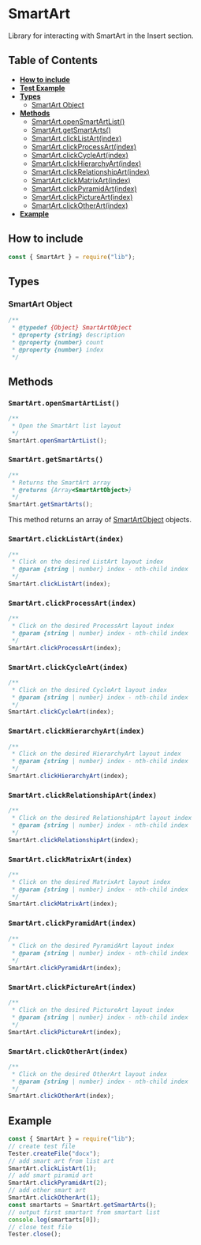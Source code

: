 # SmartArt

Library for interacting with SmartArt in the Insert section.

## Table of Contents

-   [**How to include**](#how-to-include)
-   [**Test Example**](#test-example)
-   [**Types**](#types)
    -   [SmartArt Object](#smartart-object)
-   [**Methods**](#methods)
    -   [SmartArt.openSmartArtList()](#smartartopensmartartlist)
    -   [SmartArt.getSmartArts()](#smartartgetsmartarts)
    -   [SmartArt.clickListArt(index)](#smartartclicklistartindex)
    -   [SmartArt.clickProcessArt(index)](#smartartclickprocessartindex)
    -   [SmartArt.clickCycleArt(index)](#smartartclickcycleartindex)
    -   [SmartArt.clickHierarchyArt(index)](#smartartclickhierarchyartindex)
    -   [SmartArt.clickRelationshipArt(index)](#smartartclickrelationshipartindex)
    -   [SmartArt.clickMatrixArt(index)](#smartartclickmatrixartindex)
    -   [SmartArt.clickPyramidArt(index)](#smartartclickpyramidartindex)
    -   [SmartArt.clickPictureArt(index)](#smartartclickpictureartindex)
    -   [SmartArt.clickOtherArt(index)](#smartartclickotherartindex)
-   [**Example**](#example)

## How to include

```javascript
const { SmartArt } = require("lib");
```

## Types

### SmartArt Object

```javascript
/**
 * @typedef {Object} SmartArtObject
 * @property {string} description
 * @property {number} count
 * @property {number} index
 */
```

## Methods

### `SmartArt.openSmartArtList()`

```javascript
/**
 * Open the SmartArt list layout
 */
SmartArt.openSmartArtList();
```

### `SmartArt.getSmartArts()`

```javascript
/**
 * Returns the SmartArt array
 * @returns {Array<SmartArtObject>}
 */
SmartArt.getSmartArts();
```

This method returns an array of [SmartArtObject](#smartart-object) objects.

### `SmartArt.clickListArt(index)`

```javascript
/**
 * Click on the desired ListArt layout index
 * @param {string | number} index - nth-child index
 */
SmartArt.clickListArt(index);
```

### `SmartArt.clickProcessArt(index)`

```javascript
/**
 * Click on the desired ProcessArt layout index
 * @param {string | number} index - nth-child index
 */
SmartArt.clickProcessArt(index);
```

### `SmartArt.clickCycleArt(index)`

```javascript
/**
 * Click on the desired CycleArt layout index
 * @param {string | number} index - nth-child index
 */
SmartArt.clickCycleArt(index);
```

### `SmartArt.clickHierarchyArt(index)`

```javascript
/**
 * Click on the desired HierarchyArt layout index
 * @param {string | number} index - nth-child index
 */
SmartArt.clickHierarchyArt(index);
```

### `SmartArt.clickRelationshipArt(index)`

```javascript
/**
 * Click on the desired RelationshipArt layout index
 * @param {string | number} index - nth-child index
 */
SmartArt.clickRelationshipArt(index);
```

### `SmartArt.clickMatrixArt(index)`

```javascript
/**
 * Click on the desired MatrixArt layout index
 * @param {string | number} index - nth-child index
 */
SmartArt.clickMatrixArt(index);
```

### `SmartArt.clickPyramidArt(index)`

```javascript
/**
 * Click on the desired PyramidArt layout index
 * @param {string | number} index - nth-child index
 */
SmartArt.clickPyramidArt(index);
```

### `SmartArt.clickPictureArt(index)`

```javascript
/**
 * Click on the desired PictureArt layout index
 * @param {string | number} index - nth-child index
 */
SmartArt.clickPictureArt(index);
```

### `SmartArt.clickOtherArt(index)`

```javascript
/**
 * Click on the desired OtherArt layout index
 * @param {string | number} index - nth-child index
 */
SmartArt.clickOtherArt(index);
```

## Example

```javascript
const { SmartArt } = require("lib");
// create test file
Tester.createFile("docx");
// add smart art from list art
SmartArt.clickListArt(1);
// add smart piramid art
SmartArt.clickPyramidArt(2);
// add other smart art
SmartArt.clickOtherArt(1);
const smartarts = SmartArt.getSmartArts();
// output first smartart from smartart list
console.log(smartarts[0]);
// close test file
Tester.close();
```
